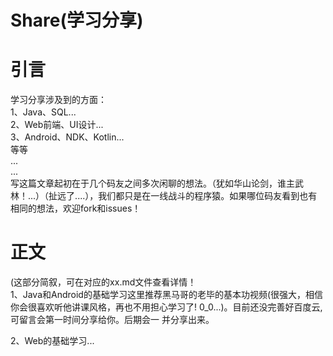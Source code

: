 # Share(学习分享)  
# 引言
学习分享涉及到的方面：  
1、Java、SQL...  
2、Web前端、UI设计...  
3、Android、NDK、Kotlin...  
等等  
...  
...  
写这篇文章起初在于几个码友之间多次闲聊的想法。（犹如华山论剑，谁主武林！...）（扯远了....），我们都只是在一线战斗的程序猿。如果哪位码友看到也有相同的想法，欢迎fork和issues！  
# 正文  
(这部分简叙，可在对应的xx.md文件查看详情！  
1、Java和Android的基础学习这里推荐黑马哥的老毕的基本功视频(很强大，相信你会很喜欢听他讲课风格，再也不用担心学习了! 0_0...)。目前还没完善好百度云,可留言会第一时间分享给你。后期会一
并分享出来。  

2、Web的基础学习...